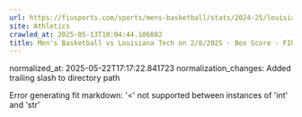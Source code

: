 ```yaml
---
url: https://fiusports.com/sports/mens-basketball/stats/2024-25/louisiana-tech/boxscore/12671/
site: Athletics
crawled_at: 2025-05-13T10:04:44.106882
title: Men's Basketball vs Louisiana Tech on 2/8/2025 - Box Score - FIU Athletics
---
```

normalized_at: 2025-05-22T17:17:22.841723
normalization_changes: Added trailing slash to directory path

Error generating fit markdown: '<' not supported between instances of 'int' and 'str'